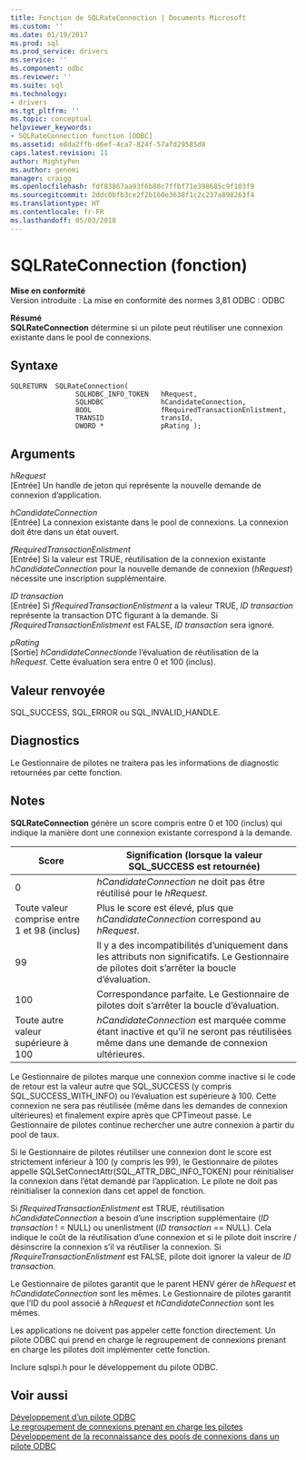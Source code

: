```yaml
---
title: Fonction de SQLRateConnection | Documents Microsoft
ms.custom: ''
ms.date: 01/19/2017
ms.prod: sql
ms.prod_service: drivers
ms.service: ''
ms.component: odbc
ms.reviewer: ''
ms.suite: sql
ms.technology:
- drivers
ms.tgt_pltfrm: ''
ms.topic: conceptual
helpviewer_keywords:
- SQLRateConnection function [ODBC]
ms.assetid: e8da2ffb-d6ef-4ca7-824f-57afd29585d8
caps.latest.revision: 11
author: MightyPen
ms.author: genemi
manager: craigg
ms.openlocfilehash: fdf83867aa93f6b80c7ffbf71e398685c9f103f9
ms.sourcegitcommit: 2ddc0bfb3ce2f2b160e3638f1c2c237a898263f4
ms.translationtype: HT
ms.contentlocale: fr-FR
ms.lasthandoff: 05/03/2018
---
```

# <a name="sqlrateconnection-function"></a>SQLRateConnection (fonction)
**Mise en conformité**  
 Version introduite : La mise en conformité des normes 3,81 ODBC : ODBC  
  
 **Résumé**  
 **SQLRateConnection** détermine si un pilote peut réutiliser une connexion existante dans le pool de connexions.  
  
## <a name="syntax"></a>Syntaxe  
  
```  
SQLRETURN  SQLRateConnection(  
                SQLHDBC_INFO_TOKEN   hRequest,  
                SQLHDBC              hCandidateConnection,  
                BOOL                 fRequiredTransactionEnlistment,  
                TRANSID              transId,  
                DWORD *              pRating );  
```  
  
## <a name="arguments"></a>Arguments  
 *hRequest*  
 [Entrée] Un handle de jeton qui représente la nouvelle demande de connexion d’application.  
  
 *hCandidateConnection*  
 [Entrée] La connexion existante dans le pool de connexions. La connexion doit être dans un état ouvert.  
  
 *fRequiredTransactionEnlistment*  
 [Entrée] Si la valeur est TRUE, réutilisation de la connexion existante *hCandidateConnection* pour la nouvelle demande de connexion (*hRequest*) nécessite une inscription supplémentaire.  
  
 *ID transaction*  
 [Entrée] Si *fRequiredTransactionEnlistment* a la valeur TRUE, *ID transaction* représente la transaction DTC figurant à la demande. Si *fRequiredTransactionEnlistment* est FALSE, *ID transaction* sera ignoré.  
  
 *pRating*  
 [Sortie] *hCandidateConnection*de l’évaluation de réutilisation de la *hRequest*. Cette évaluation sera entre 0 et 100 (inclus).  
  
## <a name="returns"></a>Valeur renvoyée  
 SQL_SUCCESS, SQL_ERROR ou SQL_INVALID_HANDLE.  
  
## <a name="diagnostics"></a>Diagnostics  
 Le Gestionnaire de pilotes ne traitera pas les informations de diagnostic retournées par cette fonction.  
  
## <a name="remarks"></a>Notes  
 **SQLRateConnection** génère un score compris entre 0 et 100 (inclus) qui indique la manière dont une connexion existante correspond à la demande.  
  
|Score|Signification (lorsque la valeur SQL_SUCCESS est retournée)|  
|-----------|-----------------------------------------------|  
|0|*hCandidateConnection* ne doit pas être réutilisé pour le *hRequest*.|  
|Toute valeur comprise entre 1 et 98 (inclus)|Plus le score est élevé, plus que *hCandidateConnection* correspond au *hRequest*.|  
|99|Il y a des incompatibilités d’uniquement dans les attributs non significatifs.  Le Gestionnaire de pilotes doit s’arrêter la boucle d’évaluation.|  
|100|Correspondance parfaite.  Le Gestionnaire de pilotes doit s’arrêter la boucle d’évaluation.|  
|Toute autre valeur supérieure à 100|*hCandidateConnection* est marquée comme étant inactive et qu’il ne seront pas réutilisées même dans une demande de connexion ultérieures.|  
  
 Le Gestionnaire de pilotes marque une connexion comme inactive si le code de retour est la valeur autre que SQL_SUCCESS (y compris SQL_SUCCESS_WITH_INFO) ou l’évaluation est supérieure à 100. Cette connexion ne sera pas réutilisée (même dans les demandes de connexion ultérieures) et finalement expire après que CPTimeout passe. Le Gestionnaire de pilotes continue rechercher une autre connexion à partir du pool de taux.  
  
 Si le Gestionnaire de pilotes réutiliser une connexion dont le score est strictement inférieur à 100 (y compris les 99), le Gestionnaire de pilotes appelle SQLSetConnectAttr(SQL_ATTR_DBC_INFO_TOKEN) pour réinitialiser la connexion dans l’état demandé par l’application. Le pilote ne doit pas réinitialiser la connexion dans cet appel de fonction.  
  
 Si *fRequiredTransactionEnlistment* est TRUE, réutilisation *hCandidateConnection* a besoin d’une inscription supplémentaire (*ID transaction* ! = NULL) ou unenlistment (*ID transaction* == NULL). Cela indique le coût de la réutilisation d’une connexion et si le pilote doit inscrire / désinscrire la connexion s’il va réutiliser la connexion. Si *fRequireTransactionEnlistment* est FALSE, pilote doit ignorer la valeur de *ID transaction*.  
  
 Le Gestionnaire de pilotes garantit que le parent HENV gérer de *hRequest* et *hCandidateConnection* sont les mêmes. Le Gestionnaire de pilotes garantit que l’ID du pool associé à *hRequest* et *hCandidateConnection* sont les mêmes.  
  
 Les applications ne doivent pas appeler cette fonction directement. Un pilote ODBC qui prend en charge le regroupement de connexions prenant en charge les pilotes doit implémenter cette fonction.  
  
 Inclure sqlspi.h pour le développement du pilote ODBC.  
  
## <a name="see-also"></a>Voir aussi  
 [Développement d’un pilote ODBC](../../../odbc/reference/develop-driver/developing-an-odbc-driver.md)   
 [Le regroupement de connexions prenant en charge les pilotes](../../../odbc/reference/develop-app/driver-aware-connection-pooling.md)   
 [Développement de la reconnaissance des pools de connexions dans un pilote ODBC](../../../odbc/reference/develop-driver/developing-connection-pool-awareness-in-an-odbc-driver.md)
